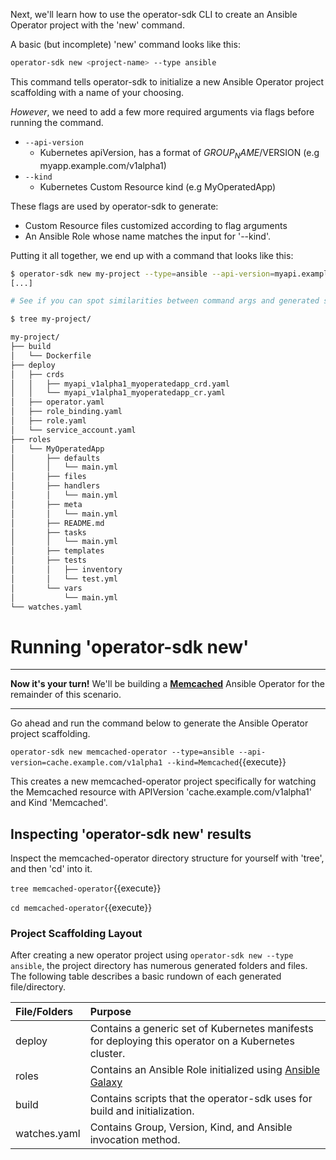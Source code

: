 Next, we'll learn how to use the operator-sdk CLI to create an Ansible Operator project with the 'new' command.

A basic (but incomplete) 'new' command looks like this:
```bash
operator-sdk new <project-name> --type ansible
``` 
This command tells operator-sdk to initialize a new Ansible Operator project scaffolding with a name of your choosing. 

_However_, we need to add a few more required arguments via flags before running the command. 
 - `--api-version`
   - Kubernetes apiVersion, has a format of $GROUP_NAME/$VERSION (e.g myapp.example.com/v1alpha1)
 - `--kind` 
   - Kubernetes Custom Resource kind (e.g MyOperatedApp)

These flags are used by operator-sdk to generate:
 - Custom Resource files customized according to flag arguments
 - An Ansible Role whose name matches the input for '--kind'. 

Putting it all together, we end up with a command that looks like this:
```bash
$ operator-sdk new my-project --type=ansible --api-version=myapi.example.com/v1alpha1 --kind=MyOperatedApp
[...]

# See if you can spot similarities between command args and generated scaffolding.

$ tree my-project/

my-project/
├── build
│   └── Dockerfile
├── deploy
│   ├── crds
│   │   ├── myapi_v1alpha1_myoperatedapp_crd.yaml
│   │   └── myapi_v1alpha1_myoperatedapp_cr.yaml
│   ├── operator.yaml
│   ├── role_binding.yaml
│   ├── role.yaml
│   └── service_account.yaml
├── roles
│   └── MyOperatedApp
│       ├── defaults
│       │   └── main.yml
│       ├── files
│       ├── handlers
│       │   └── main.yml
│       ├── meta
│       │   └── main.yml
│       ├── README.md
│       ├── tasks
│       │   └── main.yml
│       ├── templates
│       ├── tests
│       │   ├── inventory
│       │   └── test.yml
│       └── vars
│           └── main.yml
└── watches.yaml

```

# Running 'operator-sdk new'
***
__Now it's your turn!__ We'll be building a [__Memcached__](https://memcached.org/) Ansible Operator for the remainder of this scenario. 
***

Go ahead and run the command below to generate the Ansible Operator project scaffolding.

`operator-sdk new memcached-operator --type=ansible --api-version=cache.example.com/v1alpha1 --kind=Memcached`{{execute}}

This creates a new memcached-operator project specifically for watching the
Memcached resource with APIVersion 'cache.example.com/v1alpha1' and Kind
'Memcached'.

## Inspecting 'operator-sdk new' results

Inspect the memcached-operator directory structure for yourself with 'tree', and then 'cd' into it.

`tree memcached-operator`{{execute}}

`cd memcached-operator`{{execute}}



### Project Scaffolding Layout

After creating a new operator project using `operator-sdk new --type ansible`,
the project directory has numerous generated folders and files. The following
table describes a basic rundown of each generated file/directory.

| File/Folders   | Purpose                           |
| :---           | :--- |
| deploy | Contains a generic set of Kubernetes manifests for deploying this operator on a Kubernetes cluster. |
| roles | Contains an Ansible Role initialized using [Ansible Galaxy](https://docs.ansible.com/ansible/latest/reference_appendices/galaxy.html)
| build | Contains scripts that the operator-sdk uses for build and initialization. |
| watches.yaml | Contains Group, Version, Kind, and Ansible invocation method. |
